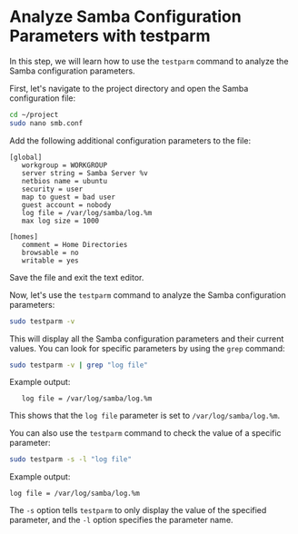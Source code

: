 # Analyze Samba Configuration Parameters with testparm

In this step, we will learn how to use the `testparm` command to analyze the Samba configuration parameters.

First, let's navigate to the project directory and open the Samba configuration file:

```bash
cd ~/project
sudo nano smb.conf
```

Add the following additional configuration parameters to the file:

```
[global]
   workgroup = WORKGROUP
   server string = Samba Server %v
   netbios name = ubuntu
   security = user
   map to guest = bad user
   guest account = nobody
   log file = /var/log/samba/log.%m
   max log size = 1000

[homes]
   comment = Home Directories
   browsable = no
   writable = yes
```

Save the file and exit the text editor.

Now, let's use the `testparm` command to analyze the Samba configuration parameters:

```bash
sudo testparm -v
```

This will display all the Samba configuration parameters and their current values. You can look for specific parameters by using the `grep` command:

```bash
sudo testparm -v | grep "log file"
```

Example output:

```
   log file = /var/log/samba/log.%m
```

This shows that the `log file` parameter is set to `/var/log/samba/log.%m`.

You can also use the `testparm` command to check the value of a specific parameter:

```bash
sudo testparm -s -l "log file"
```

Example output:

```
log file = /var/log/samba/log.%m
```

The `-s` option tells `testparm` to only display the value of the specified parameter, and the `-l` option specifies the parameter name.
